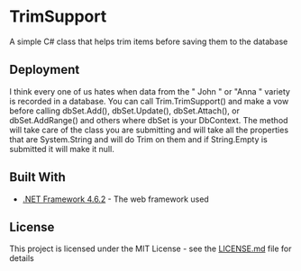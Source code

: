 # TrimSupport
 A simple C# class that helps trim items before saving them to the database
 
 ## Deployment

I think every one of us hates when data from the "     John    " or "Anna               " variety is recorded in a database. You can call Trim.TrimSupport() and make a vow before calling dbSet.Add(), dbSet.Update(), dbSet.Attach(), or dbSet.AddRange() and others where dbSet is your DbContext. The method will take care of the class you are submitting and will take all the properties that are System.String and will do Trim on them and if String.Empty is submitted it will make it null.
 
 ## Built With

* [.NET Framework 4.6.2](https://www.microsoft.com/en-us/download/details.aspx?id=53344) - The web framework used
 
## License

This project is licensed under the MIT License - see the [LICENSE.md](LICENSE) file for details
